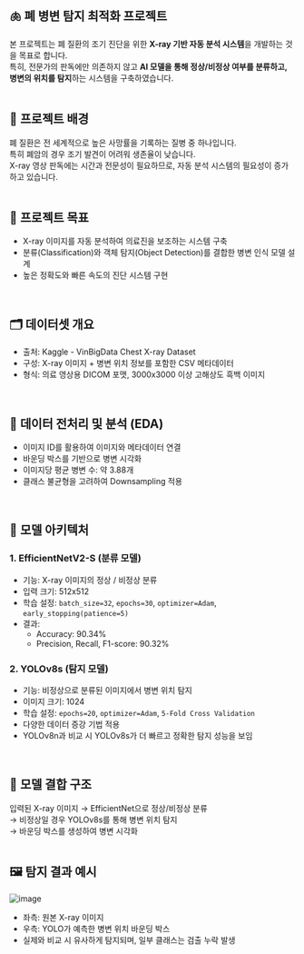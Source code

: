 ## 🫁 폐 병변 탐지 최적화 프로젝트

본 프로젝트는 폐 질환의 조기 진단을 위한 **X-ray 기반 자동 분석 시스템**을 개발하는 것을 목표로 합니다.<br>
특히, 전문가의 판독에만 의존하지 않고 **AI 모델을 통해 정상/비정상 여부를 분류하고, 병변의 위치를 탐지**하는 시스템을 구축하였습니다.<br>
<br>

## 📌 프로젝트 배경

폐 질환은 전 세계적으로 높은 사망률을 기록하는 질병 중 하나입니다.<br>
특히 폐암의 경우 조기 발견이 어려워 생존율이 낮습니다.<br>
X-ray 영상 판독에는 시간과 전문성이 필요하므로, 자동 분석 시스템의 필요성이 증가하고 있습니다.<br>
<br>

## 🎯 프로젝트 목표

- X-ray 이미지를 자동 분석하여 의료진을 보조하는 시스템 구축<br>
- 분류(Classification)와 객체 탐지(Object Detection)를 결합한 병변 인식 모델 설계<br>
- 높은 정확도와 빠른 속도의 진단 시스템 구현<br>
<br>

## 🗂 데이터셋 개요

- 출처: Kaggle - VinBigData Chest X-ray Dataset<br>
- 구성: X-ray 이미지 + 병변 위치 정보를 포함한 CSV 메타데이터<br>
- 형식: 의료 영상용 DICOM 포맷, 3000x3000 이상 고해상도 흑백 이미지<br>
<br>

## 🧹 데이터 전처리 및 분석 (EDA)

- 이미지 ID를 활용하여 이미지와 메타데이터 연결<br>
- 바운딩 박스를 기반으로 병변 시각화<br>
- 이미지당 평균 병변 수: 약 3.88개<br>
- 클래스 불균형을 고려하여 Downsampling 적용<br>
<br>

## 🧠 모델 아키텍처

### 1. EfficientNetV2-S (분류 모델)

- 기능: X-ray 이미지의 정상 / 비정상 분류<br>
- 입력 크기: 512x512<br>
- 학습 설정: `batch_size=32`, `epochs=30`, `optimizer=Adam`, `early_stopping(patience=5)`<br>
- 결과:<br>
  - Accuracy: 90.34%<br>
  - Precision, Recall, F1-score: 90.32%

### 2. YOLOv8s (탐지 모델)

- 기능: 비정상으로 분류된 이미지에서 병변 위치 탐지<br>
- 이미지 크기: 1024<br>
- 학습 설정: `epochs=20`, `optimizer=Adam`, `5-Fold Cross Validation`<br>
- 다양한 데이터 증강 기법 적용<br>
- YOLOv8n과 비교 시 YOLOv8s가 더 빠르고 정확한 탐지 성능을 보임<br>
<br>

## 🔄 모델 결합 구조

입력된 X-ray 이미지 → EfficientNet으로 정상/비정상 분류<br>
→ 비정상일 경우 YOLOv8s를 통해 병변 위치 탐지<br>
→ 바운딩 박스를 생성하여 병변 시각화<br>
<br>

## 🖼 탐지 결과 예시
![image](https://github.com/user-attachments/assets/a064a93d-f6ea-4e87-ab42-d56cd116c92a)

- 좌측: 원본 X-ray 이미지<br>
- 우측: YOLO가 예측한 병변 위치 바운딩 박스<br>
- 실제와 비교 시 유사하게 탐지되며, 일부 클래스는 검출 누락 발생<br>
<br>





